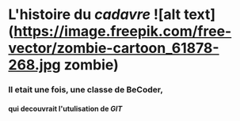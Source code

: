 # L'histoire du *cadavre* ![alt text](https://image.freepik.com/free-vector/zombie-cartoon_61878-268.jpg zombie)
### Il etait une fois, une classe de BeCoder,
#### qui decouvrait l'utulisation de *GIT*
